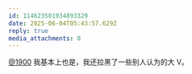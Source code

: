 ```yaml
---
id: 114623501934893329
date: 2025-06-04T05:43:57.629Z
reply: true
media_attachments: 0
---
```


[@1900](https://social.1900.live/@1900) 我基本上也是，我还拉黑了一些别人认为的大 V。

